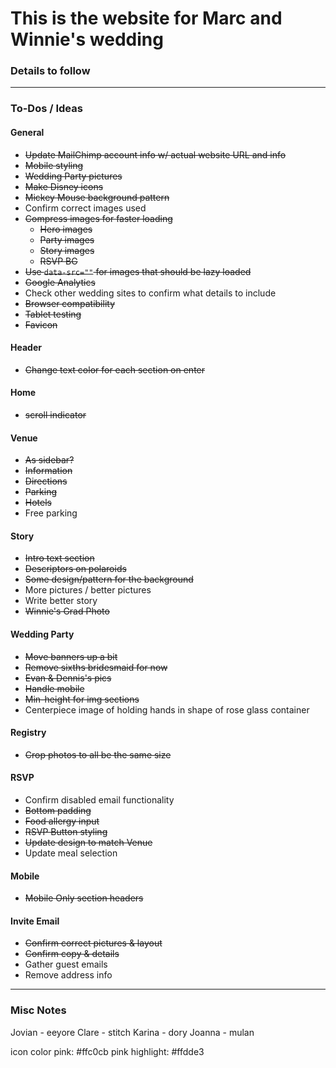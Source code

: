 # This is the website for Marc and Winnie's wedding

### Details to follow

---

### To-Dos / Ideas
#### General
- ~~Update MailChimp account info w/ actual website URL and info~~
- ~~Mobile styling~~
- ~~Wedding Party pictures~~
- ~~Make Disney icons~~
- ~~Mickey Mouse background pattern~~
- Confirm correct images used
- ~~Compress images for faster loading~~
    + ~~Hero images~~
    + ~~Party images~~
    + ~~Story images~~
    + ~~RSVP BG~~
- ~~Use `data-src=""` for images that should be lazy loaded~~
- ~~Google Analytics~~
- Check other wedding sites to confirm what details to include
- ~~Browser compatibility~~
- ~~Tablet testing~~
- ~~Favicon~~

#### Header
- ~~Change text color for each section on enter~~

#### Home
- ~~scroll indicator~~

#### Venue
- ~~As sidebar?~~
- ~~Information~~
- ~~Directions~~
- ~~Parking~~
- ~~Hotels~~
- Free parking

#### Story
- ~~Intro text section~~
- ~~Descriptors on polaroids~~
- ~~Some design/pattern for the background~~
- More pictures / better pictures
- Write better story
- ~~Winnie's Grad Photo~~

#### Wedding Party
- ~~Move banners up a bit~~
- ~~Remove sixths bridesmaid for now~~
- ~~Evan & Dennis's pics~~
- ~~Handle mobile~~
- ~~Min-height for img sections~~
- Centerpiece image of holding hands in shape of rose glass container

#### Registry
- ~~Crop photos to all be the same size~~

#### RSVP
- Confirm disabled email functionality
- ~~Bottom padding~~
- ~~Food allergy input~~
- ~~RSVP Button styling~~
- ~~Update design to match Venue~~
- Update meal selection

#### Mobile
- ~~Mobile Only section headers~~

#### Invite Email
- ~~Confirm correct pictures & layout~~
- ~~Confirm copy & details~~
- Gather guest emails
- Remove address info


---

### Misc Notes
Jovian - eeyore
Clare - stitch
Karina - dory
Joanna - mulan

icon color
pink: #ffc0cb
pink highlight: #ffdde3
